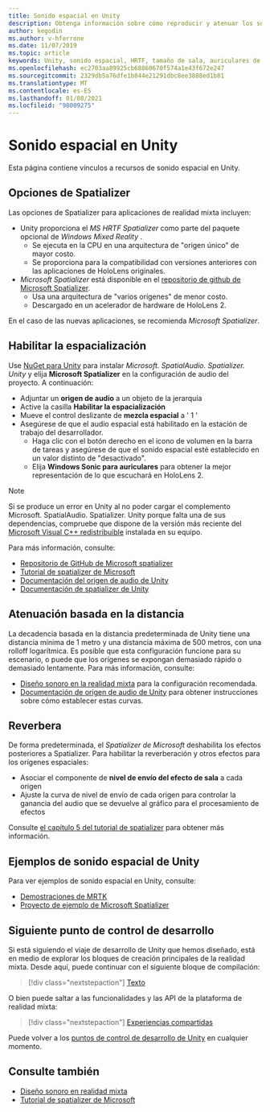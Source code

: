 ```yaml
---
title: Sonido espacial en Unity
description: Obtenga información sobre cómo reproducir y atenuar los sonidos espaciales desde un punto 3D específico dentro de la escena de Unity con ejemplos.
author: kegodin
ms.author: v-hferrone
ms.date: 11/07/2019
ms.topic: article
keywords: Unity, sonido espacial, HRTF, tamaño de sala, auriculares de realidad mixta, auriculares de realidad mixta de Windows, auriculares de realidad virtual, MRTK, kit de herramientas de realidad mixta, spatializer, reverberación
ms.openlocfilehash: ec2703aa89925cb68860670f574a1e43f672e247
ms.sourcegitcommit: 2329db5a76dfe1b844e21291dbc8ee3888ed1b81
ms.translationtype: MT
ms.contentlocale: es-ES
ms.lasthandoff: 01/08/2021
ms.locfileid: "98009275"
---
```

# <a name="spatial-sound-in-unity"></a>Sonido espacial en Unity

Esta página contiene vínculos a recursos de sonido espacial en Unity.

## <a name="spatializer-options"></a>Opciones de Spatializer

Las opciones de Spatializer para aplicaciones de realidad mixta incluyen:
* Unity proporciona el *MS HRTF Spatializer* como parte del paquete opcional de *Windows Mixed Reality* .
  * Se ejecuta en la CPU en una arquitectura de "origen único" de mayor costo.
  * Se proporciona para la compatibilidad con versiones anteriores con las aplicaciones de HoloLens originales.
* *Microsoft Spatializer* está disponible en el [repositorio de github de Microsoft Spatializer](https://github.com/microsoft/spatialaudio-unity).
  * Usa una arquitectura de "varios orígenes" de menor costo.
  * Descargado en un acelerador de hardware de HoloLens 2. 

En el caso de las nuevas aplicaciones, se recomienda *Microsoft Spatializer*.

## <a name="enable-spatialization"></a>Habilitar la espacialización

Use [NuGet para Unity](https://github.com/GlitchEnzo/NuGetForUnity/releases/latest) para instalar _Microsoft. SpatialAudio. Spatializer. Unity_ y elija **Microsoft Spatializer** en la configuración de audio del proyecto. A continuación:
* Adjuntar un **origen de audio** a un objeto de la jerarquía
* Active la casilla **Habilitar la espacialización**
* Mueve el control deslizante de **mezcla espacial** a ' 1 '
* Asegúrese de que el audio espacial está habilitado en la estación de trabajo del desarrollador. 
    * Haga clic con el botón derecho en el icono de volumen en la barra de tareas y asegúrese de que el sonido espacial esté establecido en un valor distinto de "desactivado". 
    * Elija **Windows Sonic para auriculares** para obtener la mejor representación de lo que escuchará en HoloLens 2.

>[!NOTE]
>Si se produce un error en Unity al no poder cargar el complemento Microsoft. SpatialAudio. Spatializer. Unity porque falta una de sus dependencias, compruebe que dispone de la versión más reciente del [Microsoft Visual C++ redistribuible](https://support.microsoft.com/en-us/help/2977003/the-latest-supported-visual-c-downloads) instalada en su equipo.

Para más información, consulte:
* [Repositorio de GitHub de Microsoft spatializer](https://github.com/microsoft/spatialaudio-unity)
* [Tutorial de spatializer de Microsoft](tutorials/unity-spatial-audio-ch1.md)
* [Documentación del origen de audio de Unity](https://docs.unity3d.com/2019.3/Documentation/Manual/class-AudioSource.html)
* [Documentación de spatializer de Unity](https://docs.unity3d.com/Manual/VRAudioSpatializer.html)

## <a name="distance-based-attenuation"></a>Atenuación basada en la distancia

La decadencia basada en la distancia predeterminada de Unity tiene una distancia mínima de 1 metro y una distancia máxima de 500 metros, con una rolloff logarítmica. Es posible que esta configuración funcione para su escenario, o puede que los orígenes se expongan demasiado rápido o demasiado lentamente. Para más información, consulte:
* [Diseño sonoro en la realidad mixta](../../design/spatial-sound-design.md) para la configuración recomendada.
* [Documentación de origen de audio de Unity](https://docs.unity3d.com/2019.3/Documentation/Manual/class-AudioSource.html) para obtener instrucciones sobre cómo establecer estas curvas.

## <a name="reverb"></a>Reverbera

De forma predeterminada, el _Spatializer de Microsoft_ deshabilita los efectos posteriores a Spatializer. Para habilitar la reverberación y otros efectos para los orígenes espaciales:
* Asociar el componente de **nivel de envío del efecto de sala** a cada origen
* Ajuste la curva de nivel de envío de cada origen para controlar la ganancia del audio que se devuelve al gráfico para el procesamiento de efectos

Consulte [el capítulo 5 del tutorial de spatializer](tutorials/unity-spatial-audio-ch5.md) para obtener más información.

## <a name="unity-spatial-sound-examples"></a>Ejemplos de sonido espacial de Unity

Para ver ejemplos de sonido espacial en Unity, consulte:
* [Demostraciones de MRTK](https://github.com/microsoft/MixedRealityToolkit-Unity/tree/mrtk_release/Assets/MixedRealityToolkit.Examples/Demos/Audio)
* [Proyecto de ejemplo de Microsoft Spatializer](https://github.com/microsoft/spatialaudio-unity/tree/master/Samples/MicrosoftSpatializerSample)

## <a name="next-development-checkpoint"></a>Siguiente punto de control de desarrollo

Si está siguiendo el viaje de desarrollo de Unity que hemos diseñado, está en medio de explorar los bloques de creación principales de la realidad mixta. Desde aquí, puede continuar con el siguiente bloque de compilación:

> [!div class="nextstepaction"]
> [Texto](text-in-unity.md)

O bien puede saltar a las funcionalidades y las API de la plataforma de realidad mixta:

> [!div class="nextstepaction"]
> [Experiencias compartidas](shared-experiences-in-unity.md)

Puede volver a los [puntos de control de desarrollo de Unity](unity-development-overview.md#2-core-building-blocks) en cualquier momento.

## <a name="see-also"></a>Consulte también

* [Diseño sonoro en realidad mixta](../../design/spatial-sound-design.md)
* [Tutorial de spatializer de Microsoft](tutorials/unity-spatial-audio-ch1.md)
